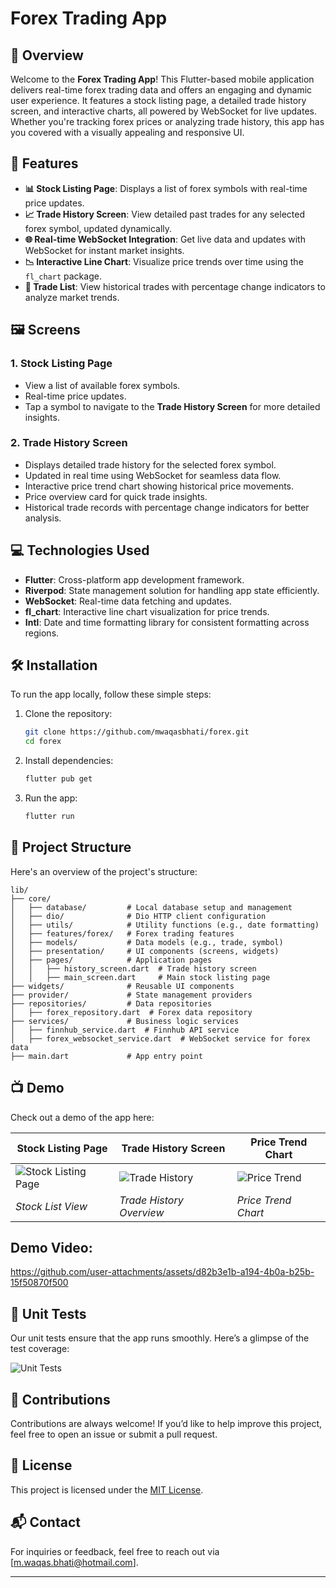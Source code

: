 # Forex Trading App

## 🚀 Overview
Welcome to the **Forex Trading App**! This Flutter-based mobile application delivers real-time forex trading data and offers an engaging and dynamic user experience. It features a stock listing page, a detailed trade history screen, and interactive charts, all powered by WebSocket for live updates. Whether you're tracking forex prices or analyzing trade history, this app has you covered with a visually appealing and responsive UI.

## 📱 Features
- **📊 Stock Listing Page**: Displays a list of forex symbols with real-time price updates.
- **📈 Trade History Screen**: View detailed past trades for any selected forex symbol, updated dynamically.
- **🌐 Real-time WebSocket Integration**: Get live data and updates with WebSocket for instant market insights.
- **📉 Interactive Line Chart**: Visualize price trends over time using the `fl_chart` package.
- **📜 Trade List**: View historical trades with percentage change indicators to analyze market trends.

## 🖼️ Screens
### 1. **Stock Listing Page**
- View a list of available forex symbols.
- Real-time price updates.
- Tap a symbol to navigate to the **Trade History Screen** for more detailed insights.

### 2. **Trade History Screen**
- Displays detailed trade history for the selected forex symbol.
- Updated in real time using WebSocket for seamless data flow.
- Interactive price trend chart showing historical price movements.
- Price overview card for quick trade insights.
- Historical trade records with percentage change indicators for better analysis.

## 💻 Technologies Used
- **Flutter**: Cross-platform app development framework.
- **Riverpod**: State management solution for handling app state efficiently.
- **WebSocket**: Real-time data fetching and updates.
- **fl_chart**: Interactive line chart visualization for price trends.
- **Intl**: Date and time formatting library for consistent formatting across regions.

## 🛠️ Installation

To run the app locally, follow these simple steps:

1. Clone the repository:
   ```sh
   git clone https://github.com/mwaqasbhati/forex.git
   cd forex
   ```

2. Install dependencies:
   ```sh
   flutter pub get
   ```

3. Run the app:
   ```sh
   flutter run
   ```

## 📂 Project Structure
Here's an overview of the project's structure:
```
lib/
├── core/
│   ├── database/         # Local database setup and management
│   ├── dio/              # Dio HTTP client configuration
│   ├── utils/            # Utility functions (e.g., date formatting)
│   ├── features/forex/   # Forex trading features
│   ├── models/           # Data models (e.g., trade, symbol)
│   ├── presentation/     # UI components (screens, widgets)
│   ├── pages/            # Application pages
│   │   ├── history_screen.dart  # Trade history screen
│   │   ├── main_screen.dart     # Main stock listing page
├── widgets/              # Reusable UI components
├── provider/             # State management providers
├── repositories/         # Data repositories
│   ├── forex_repository.dart  # Forex data repository
├── services/             # Business logic services
│   ├── finnhub_service.dart  # Finnhub API service
│   ├── forex_websocket_service.dart  # WebSocket service for forex data
├── main.dart             # App entry point
```

## 📺 Demo
Check out a demo of the app here:

|  **Stock Listing Page**  | **Trade History Screen**  | **Price Trend Chart**  |
|--------------------------|---------------------------|------------------------|
| ![Stock Listing Page](https://github.com/user-attachments/assets/72f12fc8-9c13-4687-8429-2bb8ff21ab20) | ![Trade History](https://github.com/user-attachments/assets/cc810733-81b7-4126-8d75-dbdcb3e60697) | ![Price Trend](https://github.com/user-attachments/assets/ab488f0a-e813-4016-89bd-495cf3bfbfea) |
| *Stock List View*        | *Trade History Overview*  | *Price Trend Chart*    |


## Demo Video:


https://github.com/user-attachments/assets/d82b3e1b-a194-4b0a-b25b-15f50870f500



## 🔧 Unit Tests
Our unit tests ensure that the app runs smoothly. Here’s a glimpse of the test coverage:

![Unit Tests](https://github.com/user-attachments/assets/675ecb73-d82e-47c2-a41f-ebb04d913730)

## 🤝 Contributions
Contributions are always welcome! If you’d like to help improve this project, feel free to open an issue or submit a pull request.

## 📝 License
This project is licensed under the [MIT License](LICENSE).



## 📬 Contact
For inquiries or feedback, feel free to reach out via [m.waqas.bhati@hotmail.com].

---
